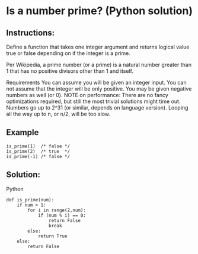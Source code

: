 #  Is a number prime? (Python solution)

## Instructions:

Define a function that takes one integer argument and returns logical value true or false depending on if the integer is a prime.

Per Wikipedia, a prime number (or a prime) is a natural number greater than 1 that has no positive divisors other than 1 and itself.

Requirements
You can assume you will be given an integer input.
You can not assume that the integer will be only positive. You may be given negative numbers as well (or 0).
NOTE on performance: There are no fancy optimizations required, but still the most trivial solutions might time out. Numbers go up to 2^31 (or similar, depends on language version). Looping all the way up to n, or n/2, will be too slow.

## Example
```
is_prime(1)  /* false */
is_prime(2)  /* true  */
is_prime(-1) /* false */
```
## Solution:
Python
~~~
def is_prime(num):
    if num > 1:
        for i in range(2,num):
            if (num % i) == 0:
                return False
                break
        else:
            return True
    else:
        return False
~~~
